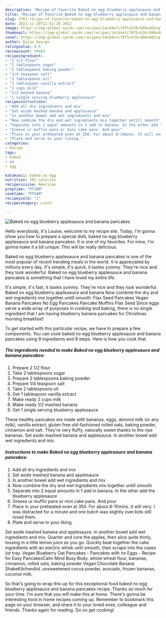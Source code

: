 ```yaml
---
description: "Recipe of Favorite Baked no egg blueberry applesauce and banana pancakes"
title: "Recipe of Favorite Baked no egg blueberry applesauce and banana pancakes"
slug: 1763-recipe-of-favorite-baked-no-egg-blueberry-applesauce-and-banana-pancakes
date: 2021-11-20T11:52:20.391Z
image: https://img-global.cpcdn.com/recipes/14cb4e7c78f5c636/680x482cq70/baked-no-egg-blueberry-applesauce-and-banana-pancakes-recipe-main-photo.jpg
thumbnail: https://img-global.cpcdn.com/recipes/14cb4e7c78f5c636/680x482cq70/baked-no-egg-blueberry-applesauce-and-banana-pancakes-recipe-main-photo.jpg
cover: https://img-global.cpcdn.com/recipes/14cb4e7c78f5c636/680x482cq70/baked-no-egg-blueberry-applesauce-and-banana-pancakes-recipe-main-photo.jpg
author: Dylan George
ratingvalue: 4.9
reviewcount: 39443
recipeingredient:
- "2 1/2 flour"
- "2 tablespoons sugar"
- "2 tablespoons baking powder"
- "1/4 teaspoon salt"
- "2 tablespoons oil"
- "1 tablespoon vanilla extract"
- "2 cups milk"
- "1/2 mashed banana"
- "1 single serving blueberry applesauce"
recipeinstructions:
- "Add all dry ingredients and mix"
- "Set aside mashed banana and applesauce"
- "In another bowel add wet ingredients and mix"
- "Now combine the dry and wet ingredients mix together untill smooth"
- "Separate into 2 equal amounts in 1 add in banana. In the other add the blueberry applesauce"
- "Greese ur muffin pans or mini cake pans. And pour"
- "Place in your preheated oven at 350. For about 8-10mins. It will very. I was distracted for a minute and one batch was slightly over.kids still loved them."
- "Plate and serve to your liking."
categories:
- Recipe
tags:
- baked
- no
- egg

katakunci: baked no egg 
nutrition: 281 calories
recipecuisine: American
preptime: "PT18M"
cooktime: "PT44M"
recipeyield: "1"
recipecategory: Lunch

---
```



![Baked no egg blueberry applesauce and banana pancakes](https://img-global.cpcdn.com/recipes/14cb4e7c78f5c636/680x482cq70/baked-no-egg-blueberry-applesauce-and-banana-pancakes-recipe-main-photo.jpg)

Hello everybody, it's Louise, welcome to my recipe site. Today, I'm gonna show you how to prepare a special dish, baked no egg blueberry applesauce and banana pancakes. It is one of my favorites. For mine, I'm gonna make it a bit unique. This will be really delicious.

Baked no egg blueberry applesauce and banana pancakes is one of the most popular of recent trending meals in the world. It is appreciated by millions every day. It's simple, it's quick, it tastes yummy. They're nice and they look wonderful. Baked no egg blueberry applesauce and banana pancakes is something that I have loved my entire life.

It's simple, it's fast, it tastes yummy. They're nice and they look wonderful. Baked no egg blueberry applesauce and banana Now combine the dry and wet ingredients mix together untill smooth. Flax Seed Pancakes Vegan Banana Pancakes No Egg Pancakes Pancake Muffins Flax Seed Since eggs serve a wide array of purposes in cooking and baking, there is no single ingredient that I am having blueberry banana pancakes for Christmas morning breakfast!


To get started with this particular recipe, we have to prepare a few components. You can cook baked no egg blueberry applesauce and banana pancakes using 9 ingredients and 8 steps. Here is how you cook that.

<!--inarticleads1-->

##### The ingredients needed to make Baked no egg blueberry applesauce and banana pancakes:

1. Prepare 2 1/2 flour
1. Take 2 tablespoons sugar
1. Prepare 2 tablespoons baking powder
1. Prepare 1/4 teaspoon salt
1. Take 2 tablespoons oil
1. Get 1 tablespoon vanilla extract
1. Make ready 2 cups milk
1. Make ready 1/2 mashed banana
1. Get 1 single serving blueberry applesauce


These healthy pancakes are made with bananas, eggs, almond milk (or any milk), vanilla extract, gluten free old-fashioned rolled oats, baking powder, cinnamon and salt. They're very fluffy, naturally sweet thanks to the ripe bananas. Set aside mashed banana and applesauce. In another bowel add wet ingredients and mix. 

<!--inarticleads2-->

##### Instructions to make Baked no egg blueberry applesauce and banana pancakes:

1. Add all dry ingredients and mix
1. Set aside mashed banana and applesauce
1. In another bowel add wet ingredients and mix
1. Now combine the dry and wet ingredients mix together untill smooth
1. Separate into 2 equal amounts in 1 add in banana. In the other add the blueberry applesauce
1. Greese ur muffin pans or mini cake pans. And pour
1. Place in your preheated oven at 350. For about 8-10mins. It will very. I was distracted for a minute and one batch was slightly over.kids still loved them.
1. Plate and serve to your liking.


Set aside mashed banana and applesauce. In another bowel add wet ingredients and mix. Quarter and core the apples, then slice quite thinly, tossing in a little lemon juice as you go. Quickly beat together the cake ingredients with an electric whisk until smooth, then scrape into the cases (or tray. Vegan Blueberry Oat Pancakes - Pancakes with no Eggs - Recipe for Easy PancakesCalm Mind Busy Body. whole wheat flour, bananas, cinnamon, rolled oats, baking powder Vegan Chocolate Banana ShakeKitchenAid. unsweetened cocoa powder, avocado, frozen bananas, coconut milk. 

So that's going to wrap this up for this exceptional food baked no egg blueberry applesauce and banana pancakes recipe. Thanks so much for your time. I'm sure that you will make this at home. There's gonna be interesting food in home recipes coming up. Remember to bookmark this page on your browser, and share it to your loved ones, colleague and friends. Thanks again for reading. Go on get cooking!
